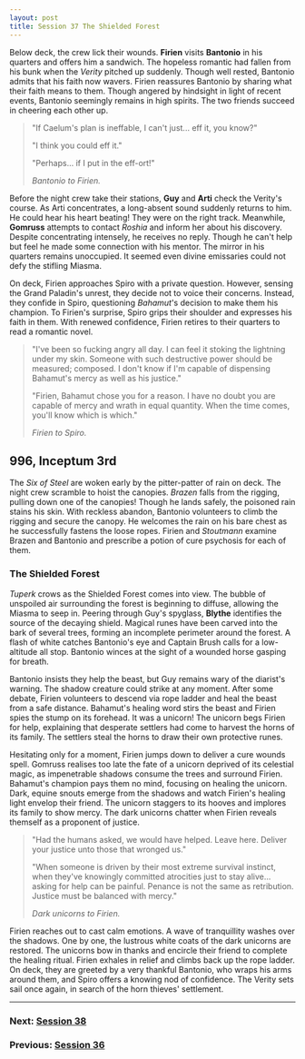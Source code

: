 ```yaml
---
layout: post
title: Session 37 The Shielded Forest
---
```


Below deck, the crew lick their wounds. **Firien** visits **Bantonio** in his quarters and offers him a sandwich. The hopeless romantic had fallen from his bunk when the *Verity* pitched up suddenly. Though well rested, Bantonio admits that his faith now wavers. Firien reassures Bantonio by sharing what their faith means to them. Though angered by hindsight in light of recent events, Bantonio seemingly remains in high spirits. The two friends succeed in cheering each other up.

> "If Caelum's plan is ineffable, I can't just... eff it, you know?"
>
> "I think you could eff it."
>
> "Perhaps... if I put in the eff-ort!"
>
> *Bantonio to Firien.*

Before the night crew take their stations, **Guy** and **Arti** check the Verity's course. As Arti concentrates, a long-absent sound suddenly returns to him. He could hear his heart beating! They were on the right track. Meanwhile, **Gomruss** attempts to contact *Roshia* and inform her about his discovery. Despite concentrating intensely, he receives no reply. Though he can't help but feel he made some connection with his mentor. The mirror in his quarters remains unoccupied. It seemed even divine emissaries could not defy the stifling Miasma.

On deck, Firien approaches Spiro with a private question. However, sensing the Grand Paladin's unrest, they decide not to voice their concerns. Instead, they confide in Spiro, questioning *Bahamut*'s decision to make them his champion. To Firien's surprise, Spiro grips their shoulder and expresses his faith in them. With renewed confidence, Firien retires to their quarters to read a romantic novel.

> "I've been so fucking angry all day. I can feel it stoking the lightning under my skin. Someone with such destructive power should be measured; composed. I don't know if I'm capable of dispensing Bahamut's mercy as well as his justice."
>
> "Firien, Bahamut chose you for a reason. I have no doubt you are capable of mercy and wrath in equal quantity. When the time comes, you'll know which is which."
>
> *Firien to Spiro.*

## **996, Inceptum 3rd**

The *Six of Steel* are woken early by the pitter-patter of rain on deck. The night crew scramble to hoist the canopies. *Brazen* falls from the rigging, pulling down one of the canopies! Though he lands safely, the poisoned rain stains his skin. With reckless abandon, Bantonio volunteers to climb the rigging and secure the canopy. He welcomes the rain on his bare chest as he successfully fastens the loose ropes. Firien and *Stoutmann* examine Brazen and Bantonio and prescribe a potion of cure psychosis for each of them.

### The Shielded Forest

*Tuperk* crows as the Shielded Forest comes into view. The bubble of unspoiled air surrounding the forest is beginning to diffuse, allowing the Miasma to seep in. Peering through Guy's spyglass, **Blythe** identifies the source of the decaying shield. Magical runes have been carved into the bark of several trees, forming an incomplete perimeter around the forest. A flash of white catches Bantonio's eye and Captain Brush calls for a low-altitude all stop. Bantonio winces at the sight of a wounded horse gasping for breath.

Bantonio insists they help the beast, but Guy remains wary of the diarist's warning. The shadow creature could strike at any moment. After some debate, Firien volunteers to descend via rope ladder and heal the beast from a safe distance. Bahamut's healing word stirs the beast and Firien spies the stump on its forehead. It was a unicorn! The unicorn begs Firien for help, explaining that desperate settlers had come to harvest the horns of its family. The settlers steal the horns to draw their own protective runes.

Hesitating only for a moment, Firien jumps down to deliver a cure wounds spell. Gomruss realises too late the fate of a unicorn deprived of its celestial magic, as impenetrable shadows consume the trees and surround Firien. Bahamut's champion pays them no mind, focusing on healing the unicorn. Dark, equine snouts emerge from the shadows and watch Firien's healing light envelop their friend. The unicorn staggers to its hooves and implores its family to show mercy. The dark unicorns chatter when Firien reveals themself as a proponent of justice.

> "Had the humans asked, we would have helped. Leave here. Deliver your justice unto those that wronged us."
>
> "When someone is driven by their most extreme survival instinct, when they've knowingly committed atrocities just to stay alive... asking for help can be painful. Penance is not the same as retribution. Justice must be balanced with mercy."
>
> *Dark unicorns to Firien.*

Firien reaches out to cast calm emotions. A wave of tranquillity washes over the shadows. One by one, the lustrous white coats of the dark unicorns are restored. The unicorns bow in thanks and encircle their friend to complete the healing ritual. Firien exhales in relief and climbs back up the rope ladder. On deck, they are greeted by a very thankful Bantonio, who wraps his arms around them, and Spiro offers a knowing nod of confidence. The Verity sets sail once again, in search of the horn thieves' settlement.

---

### **Next: [Session 38](session-38)**
### **Previous: [Session 36](session-36)**
